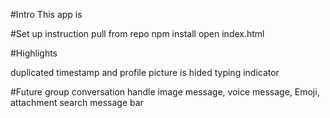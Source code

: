 #Intro
This app is

#Set up instruction
pull from repo
npm install
open index.html

#Highlights

duplicated timestamp and profile picture is hided
typing indicator

#Future
group conversation
handle image message, voice message, Emoji, attachment
search message bar
